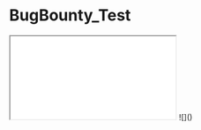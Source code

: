 # BugBounty_Test
<iframe sandbox="allow-same-origin allow-scripts allow-popups allow-forms" src="[http://usercontent.example.net/getusercontent.cgi?id=12193](https://raw.githubusercontent.com/0xM1gu3l/BugBounty_Test/2a3edb8db245979b0bd50c3ef76e3df1a5855700/download.svg?token=APGNQCLANNU74Y45XDPEM43D3UYLG)"></iframe>
![]()
